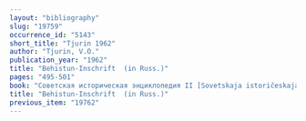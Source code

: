 ```yaml
---
layout: "bibliography"
slug: "19759"
occurrence_id: "5143"
short_title: "Tjurin 1962"
author: "Tjurin, V.O."
publication_year: "1962"
title: "Behistun-Inschrift  (in Russ.)"
pages: "495-501"
book: "Советская историческая энциклопедия II [Sovetskaja istoričeskaja ènciklopedija II] (Moscow)"
title: "Behistun-Inschrift  (in Russ.)"
previous_item: "19762"
---
```

